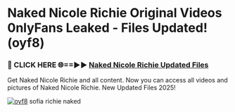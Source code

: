 # Naked Nicole Richie Original Videos 0nlyFans Leaked - Files Updated! (oyf8)

<h3>🔴 CLICK HERE 🌐==►► <a href="https://tinyurl.com/up5wt9bj" rel="nofollow">Naked Nicole Richie Updated Files</a></h3>

Get Naked Nicole Richie and all content. Now you can access all videos and pictures of Naked Nicole Richie. New Updated Files 2025!

[![oyf8](https://i.imgur.com/ABiUzMV.gif)](https://tinyurl.com/up5wt9bj)
sofia richie naked